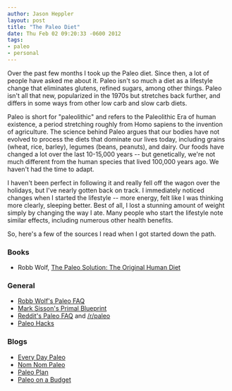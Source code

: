 ```yaml
---
author: Jason Heppler
layout: post
title: "The Paleo Diet"
date: Thu Feb 02 09:20:33 -0600 2012
tags: 
- paleo
- personal
---
```


Over the past few months I took up the Paleo diet. Since then, a lot of people have asked me about it. Paleo isn't so much a diet as a lifestyle change that eliminates glutens, refined sugars, among other things. Paleo isn't all that new, popularized in the 1970s but stretches back further, and differs in some ways from other low carb and slow carb diets.

Paleo is short for "paleolithic" and refers to the Paleolithic Era of human existence, a period stretching roughly from Homo sapiens to the invention of agriculture. The science behind Paleo argues that our bodies have not evolved to process the diets that dominate our lives today, including grains (wheat, rice, barley), legumes (beans, peanuts), and dairy. Our foods have changed a lot over the last 10-15,000 years -- but genetically, we're not much different from the human species that lived 100,000 years ago. We haven't had the time to adapt.

I haven't been perfect in following it and really fell off the wagon over the holidays, but I've nearly gotten back on track. I immediately noticed changes when I started the lifestyle -- more energy, felt like I was thinking more clearly, sleeping better. Best of all, I lost a stunning amount of weight simply by changing the way I ate. Many people who start the lifestyle note similar effects, including numerous other health benefits.

So, here's a few of the sources I read when I got started down the path.

### Books

* Robb Wolf, [The Paleo Solution: The Original Human Diet](http://www.amazon.com/gp/product/0982565844/ref=as_li_ss_tl?ie=UTF8&tag=jasohepp-20&linkCode=as2&camp=1789&creative=390957&creativeASIN=0982565844)

### General

* [Robb Wolf's Paleo FAQ](http://robbwolf.com/faq/)
* [Mark Sisson's Primal Blueprint](http://www.marksdailyapple.com/primal-blueprint-101/#axzz1jPNkHhK1)
* [Reddit's Paleo FAQ](http://www.reddit.com/help/faqs/paleo) and [/r/paleo](http://www.reddit.com/r/paleo)
* [Paleo Hacks](http://paleohacks.com)

### Blogs

* [Every Day Paleo](http://everydaypaleo.com/)
* [Nom Nom Paleo](http://nomnompaleo.com/)
* [Paleo Plan](http://www.paleoplan.com/recipes/)
* [Paleo on a Budget](http://paleoonabudget.com/category/recipes/)
